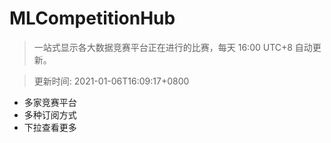 # MLCompetitionHub

> 一站式显示各大数据竞赛平台正在进行的比赛，每天 16:00 UTC+8 自动更新。
  
> 更新时间: 2021-01-06T16:09:17+0800 

* 多家竞赛平台
* 多种订阅方式
* 下拉查看更多